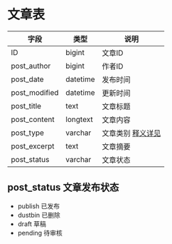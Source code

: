 # 文章表

字段 | 类型 | 说明
---|---|---
ID | bigint | 文章ID
post_author | bigint | 作者ID
post_date | datetime | 发布时间
post_modified | datetime | 更新时间
post_title | text | 文章标题
post_content | longtext | 文章内容
post_type | varchar | 文章类别 [释义详见](https://github.com/JX3BOX/apidocs/blob/master/global.md)
post_excerpt | text | 文章摘要
post_status | varchar | 文章状态 

## post_status 文章发布状态
+ publish 已发布
+ dustbin 已删除
+ draft 草稿
+ pending 待审核
